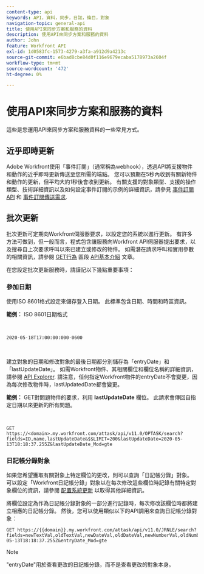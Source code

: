 ```yaml
---
content-type: api
keywords: API，資料，同步，日誌，條目，對象
navigation-topic: general-api
title: 使用API來同步方案和服務的資料
description: 使用API來同步方案和服務的資料
author: John
feature: Workfront API
exl-id: 1d0583fc-1573-4279-a3fa-a912d9a4213c
source-git-commit: e6bad8cbe84d0f116e9679ecaba5178973a2604f
workflow-type: tm+mt
source-wordcount: '472'
ht-degree: 0%

---
```



# 使用API來同步方案和服務的資料

這些是您運用API來同步方案和服務資料的一些常見方式。

## 近乎即時更新

Adobe Workfront使用「事件訂閱」（通常稱為webhook），透過API將支援物件和動作的近乎即時更新傳送至您所需的端點。 您可以預期在5秒內收到有關新物件和動作的更新，但平均大約1秒後會收到更新。 有關支援的對象類型、支援的操作類型、技術詳細資訊以及如何設定事件訂閱的示例的詳細資訊，請參見 [事件訂閱API](../../wf-api/general/event-subs-api.md) 和 [事件訂閱傳送需求](../../wf-api/general/setup-event-sub-endpoint.md).

## 批次更新

批次更新可定期向Workfront伺服器要求，以設定您的系統以進行更新。 有許多方法可做到，但一般而言，程式包含讓服務向Workfront API伺服器提出要求，以及搜尋自上次要求呼叫以來已建立或修改的物件。 如需潛在請求呼叫和實用參數的相關資訊，請參閱 [GET行為](../../wf-api/general/api-basics.md#get-behavior) 區段 [API基本介紹](../../wf-api/general/api-basics.md) 文章。

在您設定批次更新服務時，請謹記以下幾點重要事項：

### 參加日期

使用ISO 8601格式設定來儲存登入日期。 此標準包含日期、時間和時區資訊。

**範例：** ISO 8601日期格式

<!-- [Copy](javascript:void(0);) -->
 
<pre><code>2020-05-18T17:00:00:000-0600</code></pre> 

建立對象的日期和修改對象的最後日期都分別儲存為「entryDate」和「lastUpdateDate」。 如需Workfront物件、其相關欄位和欄位名稱的詳細資訊，請參閱 [API Explorer](../../wf-api/general/api-explorer.md). 請注意，任何指定Workfront物件的entryDate不會變更，因為每次修改物件時，lastUpdatedDate都會變更。

**範例：** GET對問題物件的要求，利用 **lastUpdateDate** 欄位。 此請求會傳回自指定日期以來更新的所有問題。

<!-- [Copy](javascript:void(0);) -->
 

```
GET
https://<domain>.my.workfront.com/attask/api/v11.0/OPTASK/search?fields=ID,name,lastUpdateDate&$$LIMIT=200&lastUpdateDate=2020-05-13T18:18:37.255Z&lastUpdateDate_Mod=gte
```

### 日記帳分錄對象

如果您希望獲取有關對象上特定欄位的更改，則可以查詢「日記帳分錄」對象。 可以設定「Workfront日記帳分錄」對象以在每次修改這些欄位時記錄有關特定對象欄位的資訊，請參閱 [配置系統更新](../../administration-and-setup/set-up-workfront/system-tracked-update-feeds/configure-system-updates.md) 以取得其他詳細資訊。

將欄位設定為作為日記帳分錄對象的一部分進行記錄時，每次修改該欄位時都將建立相應的日記帳分錄。 然後，您可以使用類似以下的API調用來查詢日記帳分錄對象：

<!-- [Copy](javascript:void(0);) -->

<pre><code>GET https://&#123;&#123;domain&#125;&#125;.my.workfront.com/attask/api/v11.0/JRNLE/search?fields=newTextVal,oldTextVal,newDateVal,oldDateVal,newNumberVal,oldNumberVal,entryDate,objObjCode,objID,fieldName&fieldName=name&objObjCode=OPTASK&entryDate=2020-05-13T18:18:37.255Z&entryDate_Mod=gte</code></pre>

>[!NOTE]
>
>&quot;entryDate&quot;用於查看更改的日記帳分錄，而不是查看更改的對象本身。
